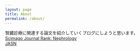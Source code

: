 ```yaml
---
layout: page
title: About
permalink: /about/
---
```

腎臓診療に関連する論文を紹介していくブログにしようと思います。  
[Scimago Journal Rank: Nephrology](https://www.scimagojr.com/journalrank.php?category=2727)  
[JASN](https://jasn.asnjournals.org/)  